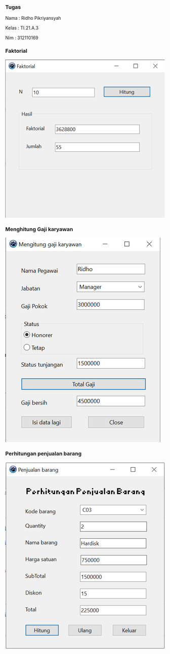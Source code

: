### Tugas

<p>Nama  : Ridho Pikriyansyah</p>
<p>Kelas : TI.21.A.3</p>
<p>Nim   : 312110169</p>

### Faktorial

<img src="./gambar/faktoriall.png"/>

### Menghitung Gaji karyawan

<img src="./gambar/hitung_gaji.png"/>

### Perhitungan penjualan barang

<img src="./gambar/penjualan_barang.png">

